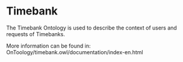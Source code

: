 # Timebank
The Timebank Ontology is used to describe the context of users and requests of Timebanks.

More information can be found in: OnToology/timebank.owl/documentation/index-en.html 
